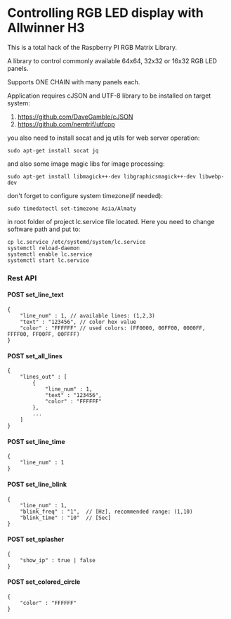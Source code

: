 Controlling RGB LED display with Allwinner H3
============================================================
This is a total hack of the Raspberry PI RGB Matrix Library.

A library to control commonly available 64x64, 32x32 or 16x32 RGB LED panels.

Supports ONE CHAIN with many panels each.

Application requires cJSON and UTF-8 library to be installed on target system: 
1. https://github.com/DaveGamble/cJSON
2. https://github.com/nemtrif/utfcpp

you also need to install socat and jq utils for web server operation:
```
sudo apt-get install socat jq
```
and also some image magic libs for image processing:
```
sudo apt-get install libmagick++-dev libgraphicsmagick++-dev libwebp-dev
```
don't forget to configure system timezone(if needed):
```
sudo timedatectl set-timezone Asia/Almaty
```
in root folder of project lc.service file located. Here you need to change software path and put to:
```
cp lc.service /etc/systemd/system/lc.service
systemctl reload-daemon
systemctl enable lc.service
systemctl start lc.service
```

### Rest API

#### POST set_line_text
```
{
	"line_num" : 1, // available lines: (1,2,3)
	"text" : "123456", // color hex value
	"color" : "FFFFFF" // used colors: (FF0000, 00FF00, 0000FF, FFFF00, FF00FF, 00FFFF)
}
```
#### POST set_all_lines
```
{
	"lines_out" : [
		{
			"line_num" : 1,
			"text" : "123456", 
			"color" : "FFFFFF" 
		},
		...
	]
}
```
#### POST set_line_time
```
{
	"line_num" : 1
}
```
#### POST set_line_blink
```
{
	"line_num" : 1,
	"blink_freq" : "1",  // [Hz], recommended range: (1,10)
	"blink_time" : "10"  // [Sec]
}
```
#### POST set_splasher
```
{
	"show_ip" : true | false 
}
```
#### POST set_colored_circle
```
{
	"color" : "FFFFFF"
}
```
